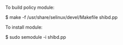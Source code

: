 To build policy module:

$ make -f /usr/share/selinux/devel/Makefile shibd.pp

To install module:

$ sudo semodule -i shibd.pp 
